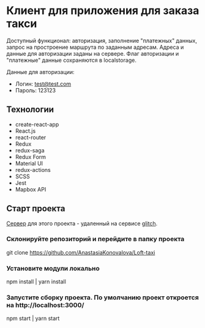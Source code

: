 # Клиент для приложения для заказа такси

Доступный функционал: авторизация, заполнение "платежных" данных, запрос на простроение маршрута по заданным адресам. Адреса и данные для авторизации заданы на сервере. Флаг авторизации и "платежные" данные сохраняются в localstorage.

Данные для авторизации:

- Логин: test@test.com
- Пароль: 123123

## Технологии

- create-react-app
- React.js
- react-router
- Redux
- redux-saga
- Redux Form
- Material UI
- redux-actions
- SCSS
- Jest
- Mapbox API

## Старт проекта

[Сервер](https://loft-taxi.glitch.me/) для этого проекта - удаленный на сервисе [glitch](https://glitch.com/).

### Склонируйте репозиторий и перейдите в папку проекта

git clone https://github.com/AnastasiaKonovalova/Loft-taxi

### Установите модули локально

npm install | yarn install

### Запустите сборку проекта. По умолчанию проект откроется на http://localhost:3000/

npm start | yarn start
